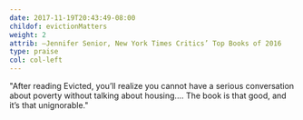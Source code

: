 ```yaml
---
date: 2017-11-19T20:43:49-08:00
childof: evictionMatters
weight: 2
attrib: —Jennifer Senior, New York Times Critics’ Top Books of 2016
type: praise
col: col-left
---
```

"After reading Evicted, you’ll realize you cannot have a serious conversation about poverty without talking about housing.... The book is that good, and it’s that unignorable."
